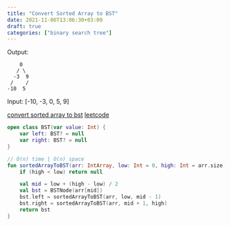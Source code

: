```yaml
---
title: "Convert Sorted Array to BST"
date: 2021-11-06T13:06:30+03:00
draft: true
categories: ["binary search tree"]
---
```


Output:

        0
       / \
      -3  9
     /    /
    -10  5 

Input: [-10, -3, 0, 5, 9]

[convert sorted array to bst](https://github.com/solairerove/algs4-leprosorium/blob/master/src/main/kotlin/com/github/solairerove/algs4/leprosorium/binary_search_tree/ConvertSortedArrayToBST.kt)
[leetcode](https://leetcode.com/problems/convert-sorted-array-to-binary-search-tree/)

```kotlin
open class BST(var value: Int) {
    var left: BST? = null
    var right: BST? = null
}

// O(n) time | O(n) space
fun sortedArrayToBST(arr: IntArray, low: Int = 0, high: Int = arr.size): BSTNode? {
    if (high < low) return null

    val mid = low + (high - low) / 2
    val bst = BSTNode(arr[mid])
    bst.left = sortedArrayToBST(arr, low, mid - 1)
    bst.right = sortedArrayToBST(arr, mid + 1, high)
    return bst
}
```
